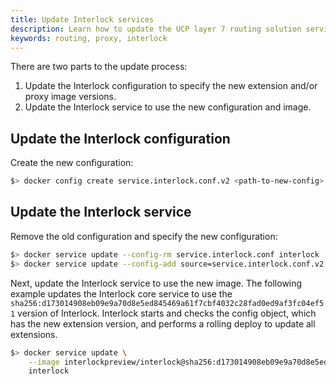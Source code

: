 ```yaml
---
title: Update Interlock services
description: Learn how to update the UCP layer 7 routing solution services
keywords: routing, proxy, interlock
---
```


There are two parts to the update process:

1. Update the Interlock configuration to specify the new extension and/or proxy image versions.
2. Update the Interlock service to use the new configuration and image.

## Update the Interlock configuration
Create the new configuration:

```bash
$> docker config create service.interlock.conf.v2 <path-to-new-config>
```

## Update the Interlock service
Remove the old configuration and specify the new configuration:

```bash
$> docker service update --config-rm service.interlock.conf interlock
$> docker service update --config-add source=service.interlock.conf.v2,target=/config.toml interlock
```

Next, update the Interlock service to use the new image. The following example updates the Interlock core service to use the `sha256:d173014908eb09e9a70d8e5ed845469a61f7cbf4032c28fad0ed9af3fc04ef51`
version of Interlock. Interlock starts and checks the config object, which has the new extension version, and 
performs a rolling deploy to update all extensions.

```bash
$> docker service update \
    --image interlockpreview/interlock@sha256:d173014908eb09e9a70d8e5ed845469a61f7cbf4032c28fad0ed9af3fc04ef51 \
    interlock
```
